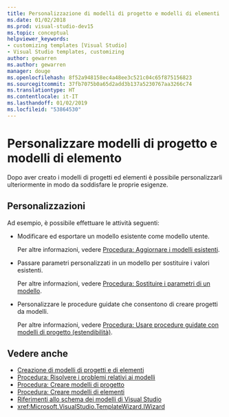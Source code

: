 ```yaml
---
title: Personalizzazione di modelli di progetto e modelli di elementi
ms.date: 01/02/2018
ms.prod: visual-studio-dev15
ms.topic: conceptual
helpviewer_keywords:
- customizing templates [Visual Studio]
- Visual Studio templates, customizing
author: gewarren
ms.author: gewarren
manager: douge
ms.openlocfilehash: 8f52a948158ec4a48ee3c521c04c65f875156823
ms.sourcegitcommit: 37fb7075b0a65d2add3b137a5230767aa3266c74
ms.translationtype: HT
ms.contentlocale: it-IT
ms.lasthandoff: 01/02/2019
ms.locfileid: "53864530"
---
```

# <a name="customize-project-and-item-templates"></a>Personalizzare modelli di progetto e modelli di elemento

Dopo aver creato i modelli di progetti ed elementi è possibile personalizzarli ulteriormente in modo da soddisfare le proprie esigenze.

## <a name="customizations"></a>Personalizzazioni

Ad esempio, è possibile effettuare le attività seguenti:

- Modificare ed esportare un modello esistente come modello utente.

   Per altre informazioni, vedere [Procedura: Aggiornare i modelli esistenti](../ide/how-to-update-existing-templates.md).

- Passare parametri personalizzati in un modello per sostituire i valori esistenti.

   Per altre informazioni, vedere [Procedura: Sostituire i parametri di un modello](../ide/how-to-substitute-parameters-in-a-template.md).

- Personalizzare le procedure guidate che consentono di creare progetti da modelli.

   Per altre informazioni, vedere [Procedura: Usare procedure guidate con modelli di progetto (estendibilità)](../extensibility/how-to-use-wizards-with-project-templates.md).

## <a name="see-also"></a>Vedere anche

- [Creazione di modelli di progetti e di elementi](../ide/creating-project-and-item-templates.md)
- [Procedura: Risolvere i problemi relativi ai modelli](../ide/how-to-troubleshoot-templates.md)
- [Procedura: Creare modelli di progetto](../ide/how-to-create-project-templates.md)
- [Procedura: Creare modelli di elementi](../ide/how-to-create-item-templates.md)
- [Riferimenti allo schema dei modelli di Visual Studio](../extensibility/visual-studio-template-schema-reference.md)
- <xref:Microsoft.VisualStudio.TemplateWizard.IWizard>
